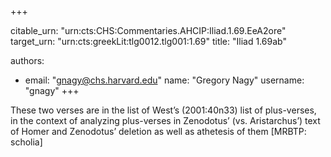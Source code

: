 +++


citable_urn: "urn:cts:CHS:Commentaries.AHCIP:Iliad.1.69.EeA2ore"
target_urn: "urn:cts:greekLit:tlg0012.tlg001:1.69"
title: "Iliad 1.69ab"

authors:
- email: "gnagy@chs.harvard.edu"
  name: "Gregory Nagy"
  username: "gnagy"
+++

<p>These two verses are in the list of West’s (2001:40n33) list of plus-verses, in the context of analyzing plus-verses in Zenodotus’ (vs. Aristarchus’) text of Homer and Zenodotus’ deletion as well as athetesis of them [MRBTP: scholia]</p>